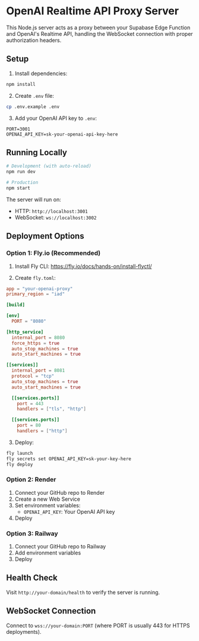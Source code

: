 # OpenAI Realtime API Proxy Server

This Node.js server acts as a proxy between your Supabase Edge Function and OpenAI's Realtime API, handling the WebSocket connection with proper authorization headers.

## Setup

1. Install dependencies:
```bash
npm install
```

2. Create `.env` file:
```bash
cp .env.example .env
```

3. Add your OpenAI API key to `.env`:
```
PORT=3001
OPENAI_API_KEY=sk-your-openai-api-key-here
```

## Running Locally

```bash
# Development (with auto-reload)
npm run dev

# Production
npm start
```

The server will run on:
- HTTP: `http://localhost:3001`
- WebSocket: `ws://localhost:3002`

## Deployment Options

### Option 1: Fly.io (Recommended)

1. Install Fly CLI: https://fly.io/docs/hands-on/install-flyctl/

2. Create `fly.toml`:
```toml
app = "your-openai-proxy"
primary_region = "iad"

[build]

[env]
  PORT = "8080"

[http_service]
  internal_port = 8080
  force_https = true
  auto_stop_machines = true
  auto_start_machines = true

[[services]]
  internal_port = 8081
  protocol = "tcp"
  auto_stop_machines = true
  auto_start_machines = true

  [[services.ports]]
    port = 443
    handlers = ["tls", "http"]

  [[services.ports]]
    port = 80
    handlers = ["http"]
```

3. Deploy:
```bash
fly launch
fly secrets set OPENAI_API_KEY=sk-your-key-here
fly deploy
```

### Option 2: Render

1. Connect your GitHub repo to Render
2. Create a new Web Service
3. Set environment variables:
   - `OPENAI_API_KEY`: Your OpenAI API key
4. Deploy

### Option 3: Railway

1. Connect your GitHub repo to Railway
2. Add environment variables
3. Deploy

## Health Check

Visit `http://your-domain/health` to verify the server is running.

## WebSocket Connection

Connect to `wss://your-domain:PORT` (where PORT is usually 443 for HTTPS deployments).